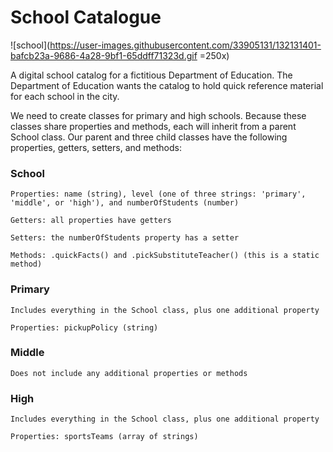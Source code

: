 # School Catalogue

![school](https://user-images.githubusercontent.com/33905131/132131401-bafcb23a-9686-4a28-9bf1-65ddff71323d.gif =250x)


A digital school catalog for a fictitious Department of Education. The Department of Education wants the catalog to hold quick reference material for each school in the city.

We need to create classes for primary and high schools. Because these classes share properties and methods, each will inherit from a parent School class. Our parent and three child classes have the following properties, getters, setters, and methods:

### School
```
Properties: name (string), level (one of three strings: 'primary', 'middle', or 'high'), and numberOfStudents (number)

Getters: all properties have getters

Setters: the numberOfStudents property has a setter

Methods: .quickFacts() and .pickSubstituteTeacher() (this is a static method)
```
### Primary
```
Includes everything in the School class, plus one additional property

Properties: pickupPolicy (string)
```
### Middle
```
Does not include any additional properties or methods
```

### High
```
Includes everything in the School class, plus one additional property

Properties: sportsTeams (array of strings)

```
